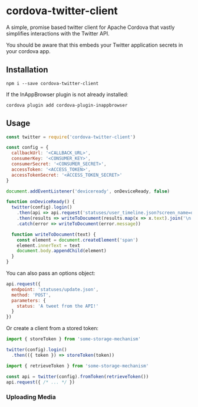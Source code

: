 # cordova-twitter-client

A simple, promise based twitter client for Apache Cordova that vastly simplifies interactions with the Twitter API.

You should be aware that this embeds your Twitter application secrets in your cordova app.

## Installation

    npm i --save cordova-twitter-client

If the InAppBrowser plugin is not already installed:

    cordova plugin add cordova-plugin-inappbrowser

## Usage

```Javascript
const twitter = require('cordova-twitter-client')

const config = {
  callbackUrl: '<CALLBACK_URL>',
  consumerKey: '<CONSUMER_KEY>',
  consumerSecret: '<CONSUMER_SECRET>',
  accessToken: '<ACCESS_TOKEN>',
  accessTokenSecret: '<ACCESS_TOKEN_SECRET>'
}

document.addEventListener('deviceready', onDeviceReady, false)

function onDeviceReady() {
  twitter(config).login()
    .then(api => api.request('statuses/user_timeline.json?screen_name=danderson00&count=20' /*, 'GET' */))
    .then(results => writeToDocument(results.map(x => x.text).join('\n')))
    .catch(error => writeToDocument(error.message))

  function writeToDocument(text) {
    const element = document.createElement('span')
    element.innerText = text
    document.body.appendChild(element)
  }
}
```

You can also pass an options object:

```Javascript
api.request({
  endpoint: 'statuses/update.json',
  method: 'POST',
  parameters: {
    status: 'A tweet from the API!'
  }
})
```

Or create a client from a stored token:

```Javascript
import { storeToken } from 'some-storage-mechanism'

twitter(config).login()
  .then(({ token }) => storeToken(token))
```

```Javascript
import { retrieveToken } from 'some-storage-mechanism'

const api = twitter(config).fromToken(retrieveToken())
api.request({ /* ... */ })
```

### Uploading Media

